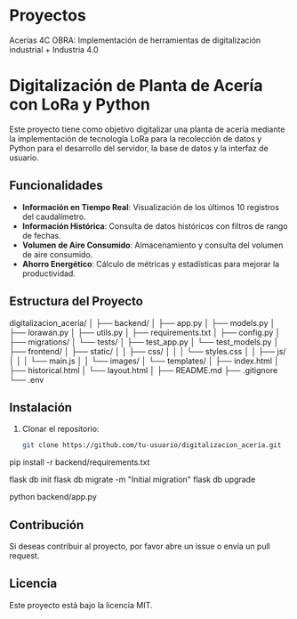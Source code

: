 # Proyectos
Acerías 4C OBRA: Implementación de herramientas de digitalización industrial + Industria 4.0


# Digitalización de Planta de Acería con LoRa y Python

Este proyecto tiene como objetivo digitalizar una planta de acería mediante la implementación de tecnología LoRa para la recolección de datos y Python para el desarrollo del servidor, la base de datos y la interfaz de usuario.

## Funcionalidades
- **Información en Tiempo Real**: Visualización de los últimos 10 registros del caudalímetro.
- **Información Histórica**: Consulta de datos históricos con filtros de rango de fechas.
- **Volumen de Aire Consumido**: Almacenamiento y consulta del volumen de aire consumido.
- **Ahorro Energético**: Cálculo de métricas y estadísticas para mejorar la productividad.

## Estructura del Proyecto

digitalizacion_acería/
│
├── backend/
│   ├── app.py
│   ├── models.py
│   ├── lorawan.py
│   ├── utils.py
│   ├── requirements.txt
│   ├── config.py
│   ├── migrations/
│   └── tests/
│       ├── test_app.py
│       └── test_models.py
│
├── frontend/
│   ├── static/
│   │   ├── css/
│   │   │   └── styles.css
│   │   ├── js/
│   │   │   └── main.js
│   │   └── images/
│   └── templates/
│       ├── index.html
│       ├── historical.html
│       └── layout.html
│
├── README.md
├── .gitignore
└── .env

## Instalación
1. Clonar el repositorio:
   ```bash
   git clone https://github.com/tu-usuario/digitalizacion_acería.git

pip install -r backend/requirements.txt

flask db init
flask db migrate -m "Initial migration"
flask db upgrade

python backend/app.py

## Contribución

Si deseas contribuir al proyecto, por favor abre un issue o envía un pull request.

## Licencia
Este proyecto está bajo la licencia MIT.

